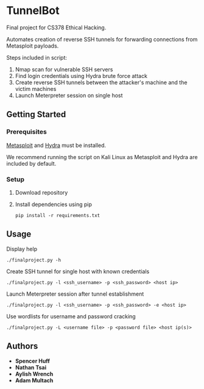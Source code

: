 # TunnelBot

Final project for CS378 Ethical Hacking. 

Automates creation of reverse SSH tunnels for forwarding connections from 
Metasploit payloads. 

Steps included in script:

1. Nmap scan for vulnerable SSH servers
2. Find login credentials using Hydra brute force attack
3. Create reverse SSH tunnels between the attacker's machine and the victim
    machines
4. Launch Meterpreter session on single host

## Getting Started

### Prerequisites

[Metasploit](https://metasploit.help.rapid7.com/docs/installing-the-metasploit-framework) 
and [Hydra](https://github.com/vanhauser-thc/thc-hydra) must be installed. 

We recommend running the script on Kali Linux as Metasploit and Hydra are included
by default. 

### Setup

1. Download repository 

2. Install dependencies using pip

    ```
    pip install -r requirements.txt
    ```

## Usage
Display help 

```
./finalproject.py -h
```

Create SSH tunnel for single host with known credentials
```
./finalproject.py -l <ssh_username> -p <ssh_password> <host ip>
```

Launch Meterpreter session after tunnel establishment
```
./finalproject.py -l <ssh_username> -p <ssh_password> -e <host ip>
```

Use wordlists for username and password cracking
```
./finalproject.py -L <username file> -p <password file> <host ip(s)>
```

## Authors
* **Spencer Huff** 
* **Nathan Tsai**
* **Aylish Wrench**
* **Adam Multach**   


